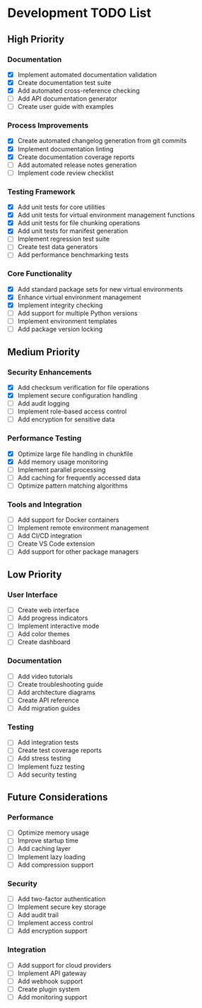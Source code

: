 # Development TODO List

## High Priority

### Documentation
- [x] Implement automated documentation validation
- [x] Create documentation test suite
- [x] Add automated cross-reference checking
- [ ] Add API documentation generator
- [ ] Create user guide with examples

### Process Improvements
- [x] Create automated changelog generation from git commits
- [x] Implement documentation linting
- [x] Create documentation coverage reports
- [ ] Add automated release notes generation
- [ ] Implement code review checklist

### Testing Framework
- [x] Add unit tests for core utilities
- [x] Add unit tests for virtual environment management functions
- [x] Add unit tests for file chunking operations
- [x] Add unit tests for manifest generation
- [ ] Implement regression test suite
- [ ] Create test data generators
- [ ] Add performance benchmarking tests

### Core Functionality
- [x] Add standard package sets for new virtual environments
- [x] Enhance virtual environment management
- [x] Implement integrity checking
- [ ] Add support for multiple Python versions
- [ ] Implement environment templates
- [ ] Add package version locking

## Medium Priority

### Security Enhancements
- [x] Add checksum verification for file operations
- [x] Implement secure configuration handling
- [ ] Add audit logging
- [ ] Implement role-based access control
- [ ] Add encryption for sensitive data

### Performance Testing
- [x] Optimize large file handling in chunkfile
- [x] Add memory usage monitoring
- [ ] Implement parallel processing
- [ ] Add caching for frequently accessed data
- [ ] Optimize pattern matching algorithms

### Tools and Integration
- [ ] Add support for Docker containers
- [ ] Implement remote environment management
- [ ] Add CI/CD integration
- [ ] Create VS Code extension
- [ ] Add support for other package managers

## Low Priority

### User Interface
- [ ] Create web interface
- [ ] Add progress indicators
- [ ] Implement interactive mode
- [ ] Add color themes
- [ ] Create dashboard

### Documentation
- [ ] Add video tutorials
- [ ] Create troubleshooting guide
- [ ] Add architecture diagrams
- [ ] Create API reference
- [ ] Add migration guides

### Testing
- [ ] Add integration tests
- [ ] Create test coverage reports
- [ ] Add stress testing
- [ ] Implement fuzz testing
- [ ] Add security testing

## Future Considerations

### Performance
- [ ] Optimize memory usage
- [ ] Improve startup time
- [ ] Add caching layer
- [ ] Implement lazy loading
- [ ] Add compression support

### Security
- [ ] Add two-factor authentication
- [ ] Implement secure key storage
- [ ] Add audit trail
- [ ] Implement access control
- [ ] Add encryption support

### Integration
- [ ] Add support for cloud providers
- [ ] Implement API gateway
- [ ] Add webhook support
- [ ] Create plugin system
- [ ] Add monitoring support 